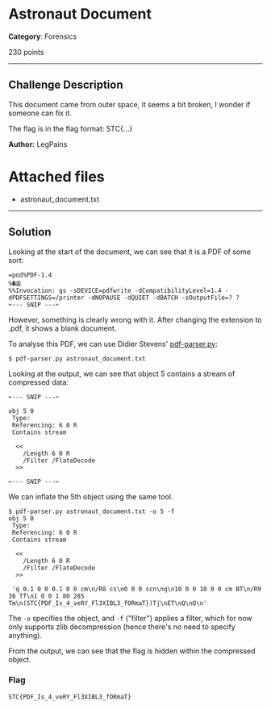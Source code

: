 # Astronaut Document

**Category**: Forensics

230 points

----

## Challenge Description

This document came from outer space, it seems a bit broken, I wonder if someone can fix it.

The flag is in the flag format: STC{...}

**Author:** LegPains

# Attached files
* astronaut_document.txt

----

## Solution

Looking at the start of the document, we can see that it is a PDF of some sort:
```
=pod%PDF-1.4
%�쏢
%%Invocation: gs -sDEVICE=pdfwrite -dCompatibilityLevel=1.4 -dPDFSETTINGS=/printer -dNOPAUSE -dQUIET -dBATCH -sOutputFile=? ?
✂️--- SNIP ---✂️
```

However, something is clearly wrong with it. After changing the extension to .pdf, it shows a blank document.

To analyse this PDF, we can use Didier Stevens' [pdf-parser.py](https://blog.didierstevens.com/programs/pdf-tools/):

```
$ pdf-parser.py astronaut_document.txt
```

Looking at the output, we can see that object 5 contains a stream of compressed data:
```
✂️--- SNIP ---✂️

obj 5 0
 Type: 
 Referencing: 6 0 R
 Contains stream

  <<
    /Length 6 0 R
    /Filter /FlateDecode
  >>

✂️--- SNIP ---✂️
```

We can inflate the 5th object using the same tool.

```
$ pdf-parser.py astronaut_document.txt -o 5 -f
obj 5 0
 Type: 
 Referencing: 6 0 R
 Contains stream

  <<
    /Length 6 0 R
    /Filter /FlateDecode
  >>

 'q 0.1 0 0 0.1 0 0 cm\n/R8 cs\n0 0 0 scn\nq\n10 0 0 10 0 0 cm BT\n/R9 36 Tf\n1 0 0 1 80 285 Tm\n(STC{PDF_Is_4_veRY_Fl3XIBL3_fORmaT})Tj\nET\nQ\nQ\n'
```

The `-o` specifies the object, and `-f` ("filter") applies a filter, which for now only supports zlib decompression (hence there's no need to specify anything).

From the output, we can see that the flag is hidden within the compressed object.

### Flag

```
STC{PDF_Is_4_veRY_Fl3XIBL3_fORmaT}
```
